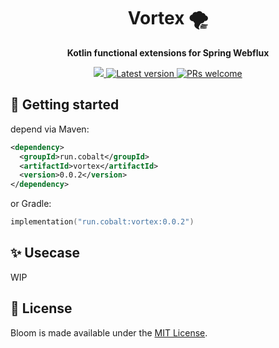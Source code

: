 <h1 align='center'>
  Vortex 🌪️
</h1>

<p align="center"><strong>Kotlin functional extensions for Spring Webflux</strong></p>

<p align='center'>
  <a href="https://cobalt.run">
    <img src="https://cobalt-static.s3.ap-northeast-2.amazonaws.com/cobalt-badge.svg" />
  </a>
  <a href="">
    <img src='https://img.shields.io/maven-central/v/run.cobalt/vortex' alt='Latest version'>
  </a>
  <a href="https://github.com/cobaltinc/vortex/blob/master/.github/CONTRIBUTING.md">
    <img src="https://img.shields.io/badge/PRs-welcome-brightgreen.svg" alt="PRs welcome" />
  </a>
</p>

## :rocket: Getting started
depend via Maven:
```xml
<dependency>
  <groupId>run.cobalt</groupId>
  <artifactId>vortex</artifactId>
  <version>0.0.2</version>
</dependency>
```
or Gradle:
```kotlin
implementation("run.cobalt:vortex:0.0.2")
```

## :sparkles: Usecase
WIP

## :page_facing_up: License

Bloom is made available under the [MIT License](./LICENSE).
